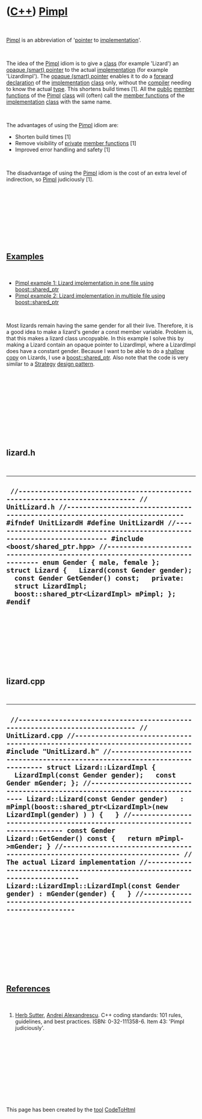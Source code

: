 
 

 

 

 

 

([C++](Cpp.md)) [Pimpl](CppPimpl.md)
======================================

 

[Pimpl](CppPimpl.md) is an abbreviation of '[pointer](CppPointer.md)
to [implementation](CppImplementation.md)'.

 

The idea of the [Pimpl](CppPimpl.md) idiom is to give a
[class](CppClass.md) (for example 'Lizard') an [opaque (smart)
pointer](CppOpaquePointer.md) to the actual
[implementation](CppImplementation.md) (for example 'LizardImpl'). The
[opaque (smart) pointer](CppOpaquePointer.md) enables it to do a
[forward declaration](CppForwardDeclaration.md) of the
[implementation](CppImplementation.md) [class](CppClass.md) only,
without the [compiler](CppCompiler.md) needing to know the actual
[type](CppDataType.md). This shortens build times \[1\]. All the
[public](CppPublic.md) [member functions](CppMemberFunction.md) of the
[Pimpl](CppPimpl.md) [class](CppClass.md) will (often) call the
[member functions](CppMemberFunction.md) of the
[implementation](CppImplementation.md) [class](CppClass.md) with the
same name.

 

The advantages of using the [Pimpl](CppPimpl.md) idiom are:

-   Shorten build times \[1\]
-   Remove visibility of [private](CppPrivate.md) [member
    functions](CppMemberFunction.md) \[1\]
-   Improved error handling and safety \[1\]

 

The disadvantage of using the [Pimpl](CppPimpl.md) idiom is the cost of
an extra level of indirection, so [Pimpl](CppPimpl.md) judiciously
\[1\].

 

 

 

 

 

[Examples](CppExample.md)
--------------------------

 

-   [Pimpl example 1: Lizard implementation in one file using
    boost::shared\_ptr](CppPimplExample1.md)
-   [Pimpl example 2: Lizard implementation in multiple file using
    boost::shared\_ptr](CppPimplExample2.md)

 

Most lizards remain having the same gender for all their live.
Therefore, it is a good idea to make a lizard's gender a const member
variable. Problem is, that this makes a lizard class uncopyable. In this
example I solve this by making a Lizard contain an opaque pointer to
LizardImpl, where a LizardImpl does have a constant gender. Because I
want to be able to do a [shallow copy](CppShallowCopy.md) on Lizards, I
use a [boost::shared\_ptr](CppBoostShared_ptr.md). Also note that the
code is very similar to a [Strategy](CppDesignPatternStrategy.md)
[design pattern](CppDesignPattern.md).

 

 

 

 

 

 

lizard.h
--------

 

  -----------------------------------------------------------------------------------------------------------------------------------------------------------------------------------------------------------------------------------------------------------------------------------------------------------------------------------------------------------------------------------------------------------------------------------------------------------------------------------------------------------------------------------------------------------------------------------------------------------------------
  ` //--------------------------------------------------------------------------- // UnitLizard.h //--------------------------------------------------------------------------- #ifndef UnitLizardH #define UnitLizardH //--------------------------------------------------------------------------- #include <boost/shared_ptr.hpp> //--------------------------------------------------------------------------- enum Gender { male, female };   struct Lizard {   Lizard(const Gender gender);   const Gender GetGender() const;   private:   struct LizardImpl;   boost::shared_ptr<LizardImpl> mPimpl; }; #endif`
  -----------------------------------------------------------------------------------------------------------------------------------------------------------------------------------------------------------------------------------------------------------------------------------------------------------------------------------------------------------------------------------------------------------------------------------------------------------------------------------------------------------------------------------------------------------------------------------------------------------------------

 

 

 

 

 

lizard.cpp
----------

 

  -------------------------------------------------------------------------------------------------------------------------------------------------------------------------------------------------------------------------------------------------------------------------------------------------------------------------------------------------------------------------------------------------------------------------------------------------------------------------------------------------------------------------------------------------------------------------------------------------------------------------------------------------------------------------------------------------------------------------------------------------------------------------------------------------------------------------------------------------------------------------------------------------------------------------------------------------------------------------------------------------------------------------------------------------------------------------------------------
  ` //--------------------------------------------------------------------------- // UnitLizard.cpp //--------------------------------------------------------------------------- #include "UnitLizard.h" //--------------------------------------------------------------------------- struct Lizard::LizardImpl {   LizardImpl(const Gender gender);   const Gender mGender; }; //--------------------------------------------------------------------------- Lizard::Lizard(const Gender gender)   : mPimpl(boost::shared_ptr<LizardImpl>(new LizardImpl(gender) ) ) {   } //--------------------------------------------------------------------------- const Gender Lizard::GetGender() const {   return mPimpl->mGender; } //--------------------------------------------------------------------------- // The actual Lizard implementation //--------------------------------------------------------------------------- Lizard::LizardImpl::LizardImpl(const Gender gender) : mGender(gender) {   } //---------------------------------------------------------------------------`
  -------------------------------------------------------------------------------------------------------------------------------------------------------------------------------------------------------------------------------------------------------------------------------------------------------------------------------------------------------------------------------------------------------------------------------------------------------------------------------------------------------------------------------------------------------------------------------------------------------------------------------------------------------------------------------------------------------------------------------------------------------------------------------------------------------------------------------------------------------------------------------------------------------------------------------------------------------------------------------------------------------------------------------------------------------------------------------------------

 

 

 

 

 

[References](CppReferences.md)
-------------------------------

 

1.  [Herb Sutter](CppHerbSutter.md), [Andrei
    Alexandrescu](CppAndreiAlexandrescu.md). C++ coding standards: 101
    rules, guidelines, and best practices. ISBN: 0-32-111358-6. Item 43:
    'Pimpl judiciously'.

 

 

 

 

 

 

This page has been created by the [tool](Tools.md)
[CodeToHtml](ToolCodeToHtml.md)
